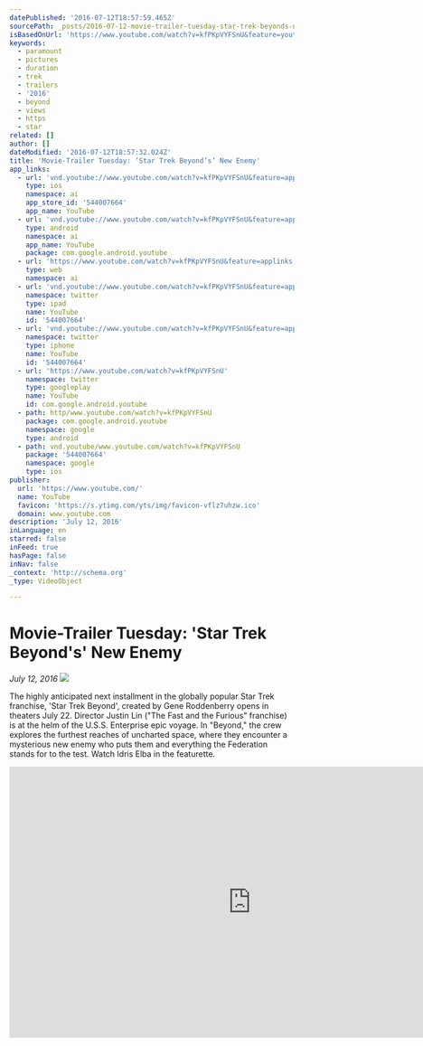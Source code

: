 ```yaml
---
datePublished: '2016-07-12T18:57:59.465Z'
sourcePath: _posts/2016-07-12-movie-trailer-tuesday-star-trek-beyonds-new-enemy.md
isBasedOnUrl: 'https://www.youtube.com/watch?v=kfPKpVYFSnU&feature=youtu.be'
keywords:
  - paramount
  - pictures
  - duration
  - trek
  - trailers
  - '2016'
  - beyond
  - views
  - https
  - star
related: []
author: []
dateModified: '2016-07-12T18:57:32.024Z'
title: 'Movie-Trailer Tuesday: ‘Star Trek Beyond’s’ New Enemy'
app_links:
  - url: 'vnd.youtube://www.youtube.com/watch?v=kfPKpVYFSnU&feature=applinks'
    type: ios
    namespace: ai
    app_store_id: '544007664'
    app_name: YouTube
  - url: 'vnd.youtube://www.youtube.com/watch?v=kfPKpVYFSnU&feature=applinks'
    type: android
    namespace: ai
    app_name: YouTube
    package: com.google.android.youtube
  - url: 'https://www.youtube.com/watch?v=kfPKpVYFSnU&feature=applinks'
    type: web
    namespace: ai
  - url: 'vnd.youtube://www.youtube.com/watch?v=kfPKpVYFSnU&feature=applinks'
    namespace: twitter
    type: ipad
    name: YouTube
    id: '544007664'
  - url: 'vnd.youtube://www.youtube.com/watch?v=kfPKpVYFSnU&feature=applinks'
    namespace: twitter
    type: iphone
    name: YouTube
    id: '544007664'
  - url: 'https://www.youtube.com/watch?v=kfPKpVYFSnU'
    namespace: twitter
    type: googleplay
    name: YouTube
    id: com.google.android.youtube
  - path: http/www.youtube.com/watch?v=kfPKpVYFSnU
    package: com.google.android.youtube
    namespace: google
    type: android
  - path: vnd.youtube/www.youtube.com/watch?v=kfPKpVYFSnU
    package: '544007664'
    namespace: google
    type: ios
publisher:
  url: 'https://www.youtube.com/'
  name: YouTube
  favicon: 'https://s.ytimg.com/yts/img/favicon-vflz7uhzw.ico'
  domain: www.youtube.com
description: 'July 12, 2016'
inLanguage: en
starred: false
inFeed: true
hasPage: false
inNav: false
_context: 'http://schema.org'
_type: VideoObject

---
```

# Movie-Trailer Tuesday: 'Star Trek Beyond's' New Enemy

_July 12, 2016_
![](https://the-grid-user-content.s3-us-west-2.amazonaws.com/ddabafeb-e72b-4837-9809-2cdf02d08c9d.jpg)

The highly anticipated next installment in the globally popular Star Trek franchise, 'Star Trek Beyond', created by Gene Roddenberry opens in theaters July 22\. Director Justin Lin ("The Fast and the Furious" franchise) is at the helm of the U.S.S. Enterprise epic voyage. In "Beyond," the crew explores the furthest reaches of uncharted space, where they encounter a mysterious new enemy who puts them and everything the Federation stands for to the test. Watch Idris Elba in the featurette.

<iframe src="https://cdn.embedly.com/widgets/media.html?src=https%3A%2F%2Fwww.youtube.com%2Fembed%2FkfPKpVYFSnU%3Ffeature%3Doembed&amp;url=http%3A%2F%2Fwww.youtube.com%2Fwatch%3Fv%3DkfPKpVYFSnU&amp;image=https%3A%2F%2Fi.ytimg.com%2Fvi%2FkfPKpVYFSnU%2Fhqdefault.jpg&amp;key=b7d04c9b404c499eba89ee7072e1c4f7&amp;type=text%2Fhtml&amp;schema=youtube" width="854" height="480" scrolling="no" frameborder="0" allowfullscreen="" style=""></iframe>
